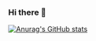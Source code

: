 ### Hi there 👋
[![Anurag's GitHub stats](https://github-readme-stats.vercel.app/api?username=Rel-ativity)](https://github.com/anuraghazra/github-readme-stats)
